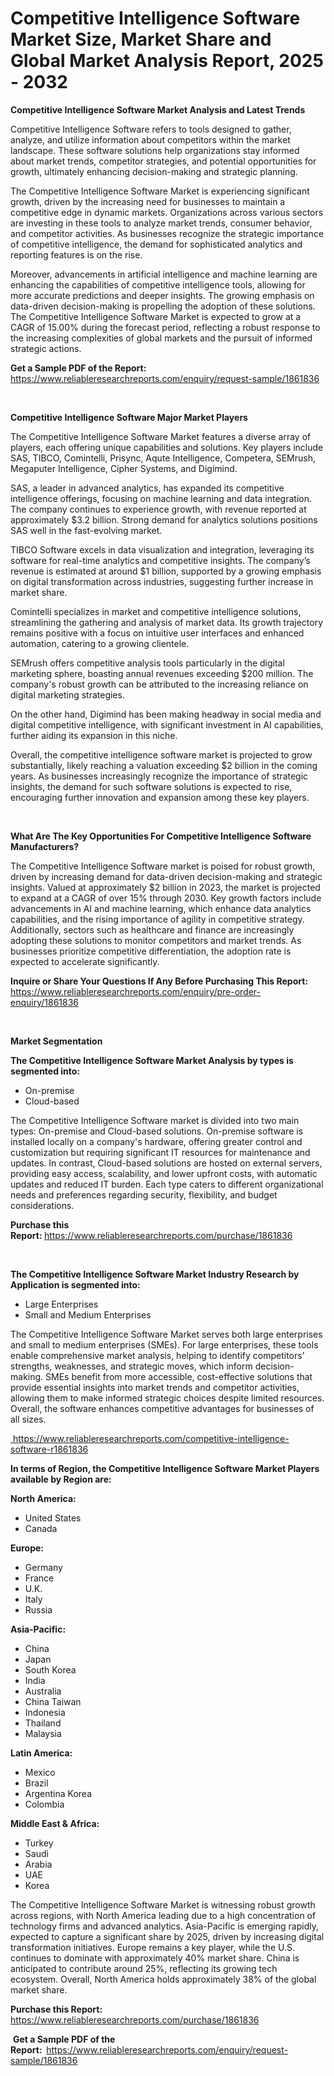 <p><h1>Competitive Intelligence Software Market Size, Market Share and Global Market Analysis Report, 2025 - 2032</h1></p><p><strong>Competitive Intelligence Software Market Analysis and Latest Trends</strong></p>
<p><p>Competitive Intelligence Software refers to tools designed to gather, analyze, and utilize information about competitors within the market landscape. These software solutions help organizations stay informed about market trends, competitor strategies, and potential opportunities for growth, ultimately enhancing decision-making and strategic planning.</p><p>The Competitive Intelligence Software Market is experiencing significant growth, driven by the increasing need for businesses to maintain a competitive edge in dynamic markets. Organizations across various sectors are investing in these tools to analyze market trends, consumer behavior, and competitor activities. As businesses recognize the strategic importance of competitive intelligence, the demand for sophisticated analytics and reporting features is on the rise.</p><p>Moreover, advancements in artificial intelligence and machine learning are enhancing the capabilities of competitive intelligence tools, allowing for more accurate predictions and deeper insights. The growing emphasis on data-driven decision-making is propelling the adoption of these solutions. The Competitive Intelligence Software Market is expected to grow at a CAGR of 15.00% during the forecast period, reflecting a robust response to the increasing complexities of global markets and the pursuit of informed strategic actions.</p></p>
<p><strong>Get a Sample PDF of the Report:&nbsp;</strong> <a href="https://www.reliableresearchreports.com/enquiry/request-sample/1861836?utm_campaign=3194&utm_medium=2&utm_source=Github&utm_content=ia&utm_term=19042025&utm_id=competitive-intelligence-software">https://www.reliableresearchreports.com/enquiry/request-sample/1861836</a></p>
<p>&nbsp;</p>
<p><strong>Competitive Intelligence Software Major Market Players</strong></p>
<p><p>The Competitive Intelligence Software Market features a diverse array of players, each offering unique capabilities and solutions. Key players include SAS, TIBCO, Comintelli, Prisync, Aqute Intelligence, Competera, SEMrush, Megaputer Intelligence, Cipher Systems, and Digimind.</p><p>SAS, a leader in advanced analytics, has expanded its competitive intelligence offerings, focusing on machine learning and data integration. The company continues to experience growth, with revenue reported at approximately $3.2 billion. Strong demand for analytics solutions positions SAS well in the fast-evolving market.</p><p>TIBCO Software excels in data visualization and integration, leveraging its software for real-time analytics and competitive insights. The company’s revenue is estimated at around $1 billion, supported by a growing emphasis on digital transformation across industries, suggesting further increase in market share.</p><p>Comintelli specializes in market and competitive intelligence solutions, streamlining the gathering and analysis of market data. Its growth trajectory remains positive with a focus on intuitive user interfaces and enhanced automation, catering to a growing clientele.</p><p>SEMrush offers competitive analysis tools particularly in the digital marketing sphere, boasting annual revenues exceeding $200 million. The company's robust growth can be attributed to the increasing reliance on digital marketing strategies.</p><p>On the other hand, Digimind has been making headway in social media and digital competitive intelligence, with significant investment in AI capabilities, further aiding its expansion in this niche.</p><p>Overall, the competitive intelligence software market is projected to grow substantially, likely reaching a valuation exceeding $2 billion in the coming years. As businesses increasingly recognize the importance of strategic insights, the demand for such software solutions is expected to rise, encouraging further innovation and expansion among these key players.</p></p>
<p>&nbsp;</p>
<p><strong>What Are The Key Opportunities For Competitive Intelligence Software Manufacturers?</strong></p>
<p><p>The Competitive Intelligence Software market is poised for robust growth, driven by increasing demand for data-driven decision-making and strategic insights. Valued at approximately $2 billion in 2023, the market is projected to expand at a CAGR of over 15% through 2030. Key growth factors include advancements in AI and machine learning, which enhance data analytics capabilities, and the rising importance of agility in competitive strategy. Additionally, sectors such as healthcare and finance are increasingly adopting these solutions to monitor competitors and market trends. As businesses prioritize competitive differentiation, the adoption rate is expected to accelerate significantly.</p></p>
<p><strong>Inquire or Share Your Questions If Any Before Purchasing This Report:</strong> <a href="https://www.reliableresearchreports.com/enquiry/pre-order-enquiry/1861836?utm_campaign=3194&utm_medium=2&utm_source=Github&utm_content=ia&utm_term=19042025&utm_id=competitive-intelligence-software">https://www.reliableresearchreports.com/enquiry/pre-order-enquiry/1861836</a></p>
<p>&nbsp;</p>
<p><strong>Market Segmentation</strong></p>
<p><strong>The Competitive Intelligence Software Market Analysis by types is segmented into:</strong></p>
<p><ul><li>On-premise</li><li>Cloud-based</li></ul></p>
<p><p>The Competitive Intelligence Software market is divided into two main types: On-premise and Cloud-based solutions. On-premise software is installed locally on a company's hardware, offering greater control and customization but requiring significant IT resources for maintenance and updates. In contrast, Cloud-based solutions are hosted on external servers, providing easy access, scalability, and lower upfront costs, with automatic updates and reduced IT burden. Each type caters to different organizational needs and preferences regarding security, flexibility, and budget considerations.</p></p>
<p><strong>Purchase this Report:&nbsp;</strong><a href="https://www.reliableresearchreports.com/purchase/1861836?utm_campaign=3194&utm_medium=2&utm_source=Github&utm_content=ia&utm_term=19042025&utm_id=competitive-intelligence-software">https://www.reliableresearchreports.com/purchase/1861836</a></p>
<p>&nbsp;</p>
<p><strong>The Competitive Intelligence Software Market Industry Research by Application is segmented into:</strong></p>
<p><ul><li>Large Enterprises</li><li>Small and Medium Enterprises</li></ul></p>
<p><p>The Competitive Intelligence Software Market serves both large enterprises and small to medium enterprises (SMEs). For large enterprises, these tools enable comprehensive market analysis, helping to identify competitors’ strengths, weaknesses, and strategic moves, which inform decision-making. SMEs benefit from more accessible, cost-effective solutions that provide essential insights into market trends and competitor activities, allowing them to make informed strategic choices despite limited resources. Overall, the software enhances competitive advantages for businesses of all sizes.</p></p>
<p><a href="https://www.reliableresearchreports.com/competitive-intelligence-software-r1861836?utm_campaign=3194&utm_medium=2&utm_source=Github&utm_content=ia&utm_term=19042025&utm_id=competitive-intelligence-software">&nbsp;https://www.reliableresearchreports.com/competitive-intelligence-software-r1861836</a></p>
<p><strong>In terms of Region, the Competitive Intelligence Software Market Players available by Region are:</strong></p>
<p>
    <p> <strong> North America: </strong>
        <ul>
            <li>United States</li>
            <li>Canada</li>
        </ul>
        </p> 
    <p> <strong> Europe: </strong>
        <ul>
            <li>Germany</li>
            <li>France</li>
            <li>U.K.</li>
            <li>Italy</li>
            <li>Russia</li>
        </ul>
        </p> 
    <p> <strong> Asia-Pacific: </strong>
        <ul>
            <li>China</li>
            <li>Japan</li>
            <li>South Korea</li>
            <li>India</li>
            <li>Australia</li>
            <li>China Taiwan</li>
            <li>Indonesia</li>
            <li>Thailand</li>
            <li>Malaysia</li>
        </ul>
        </p> 
    <p> <strong> Latin America: </strong>
        <ul>
            <li>Mexico</li>
            <li>Brazil</li>
            <li>Argentina Korea</li>
            <li>Colombia</li>
        </ul>
        </p> 
    <p> <strong> Middle East & Africa: </strong>
        <ul>
            <li>Turkey</li>
            <li>Saudi</li>
            <li>Arabia</li>
            <li>UAE</li>
            <li>Korea</li>
        </ul>
    </p>
    </p>
<p><p>The Competitive Intelligence Software Market is witnessing robust growth across regions, with North America leading due to a high concentration of technology firms and advanced analytics. Asia-Pacific is emerging rapidly, expected to capture a significant share by 2025, driven by increasing digital transformation initiatives. Europe remains a key player, while the U.S. continues to dominate with approximately 40% market share. China is anticipated to contribute around 25%, reflecting its growing tech ecosystem. Overall, North America holds approximately 38% of the global market share.</p></p>
<p><strong>Purchase this Report: </strong><a href="https://www.reliableresearchreports.com/purchase/1861836?utm_campaign=3194&utm_medium=2&utm_source=Github&utm_content=ia&utm_term=19042025&utm_id=competitive-intelligence-software">https://www.reliableresearchreports.com/purchase/1861836</a></p>
<p>&nbsp;<strong>Get a Sample PDF of the Report:&nbsp;&nbsp;</strong><a href="https://www.reliableresearchreports.com/enquiry/request-sample/1861836?utm_campaign=3194&utm_medium=2&utm_source=Github&utm_content=ia&utm_term=19042025&utm_id=competitive-intelligence-software">https://www.reliableresearchreports.com/enquiry/request-sample/1861836</a></p>
<p><strong></strong></p>
<p><p></p><p></p><p></p></p>